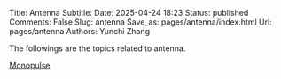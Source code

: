 Title: Antenna
Subtitle:
Date: 2025-04-24 18:23
Status: published
Comments: False
Slug: antenna
Save_as: pages/antenna/index.html
Url: pages/antenna
Authors: Yunchi Zhang


The followings are the topics related to antenna.

[Monopulse]({filename}monopulse.md)
